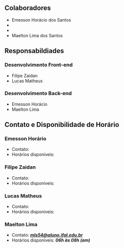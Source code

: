## Colaboradores

- Emesson Horácio dos Santos
- 
- 
- Maelton Lima dos Santos

## Responsabildiades

### Desenvolvimento Front-end

- Filipe Zaidan
- Lucas Matheus

### Desenvolvimento Back-end

- Emesson Horácio
- Maelton Lima

## Contato e Disponibilidade de Horário

### Emesson Horário

- Contato: 
- Horários disponíveis: 

### Filipe Zaidan

- Contato: 
- Horários disponíveis: 

### Lucas Matheus

- Contato: 
- Horários disponíveis: 

### Maelton Lima

- Contato: ***mls54@aluno.ifal.edu.br***
- Horários disponíveis: ***06h às 08h (am)***